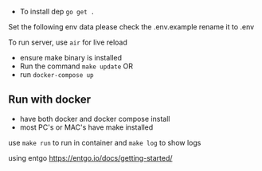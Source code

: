 - To install dep `go get .`

Set the following env data please check the .env.example rename it to .env


To run server, use `air` for live reload 
- ensure make binary is installed
- Run the command 
`make update`
OR
- run `docker-compose up`

## Run with docker
 - have both docker and docker compose install
 - most PC's or MAC's have make installed 

use `make run` to run in container and `make log` to show logs

using entgo https://entgo.io/docs/getting-started/
